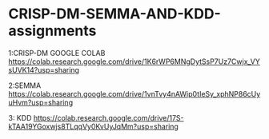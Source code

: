 # CRISP-DM-SEMMA-AND-KDD-assignments
1:CRISP-DM GOOGLE COLAB 
https://colab.research.google.com/drive/1K6rWP6MNgDytSsP7Uz7Cwjx_VYsUVK14?usp=sharing


2:SEMMA 
https://colab.research.google.com/drive/1vnTvy4nAWip0tIeSy_xphNP86cUyuHvm?usp=sharing


3: KDD
https://colab.research.google.com/drive/17S-kTAA19YGoxwjs8TLqqVy0KvUyJqMm?usp=sharing
